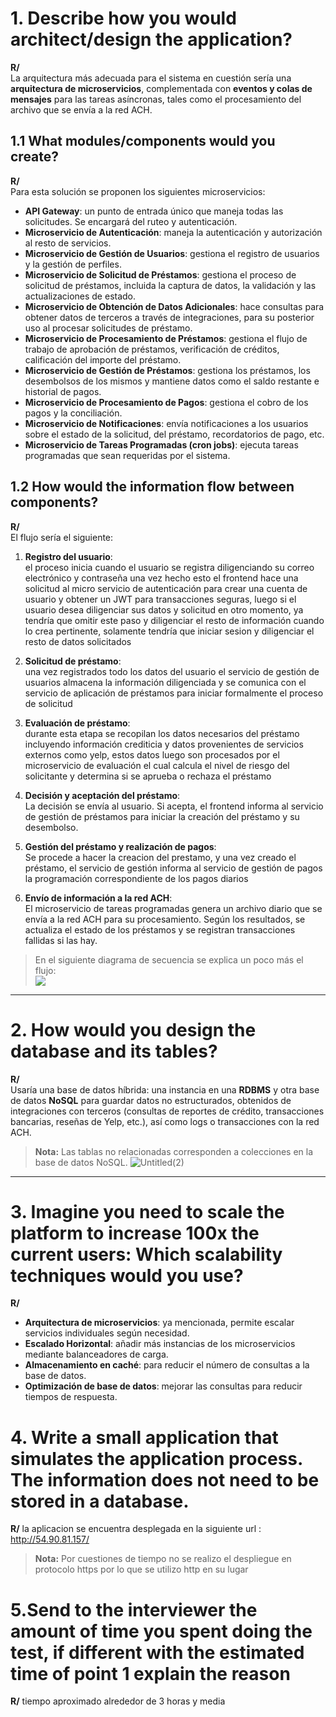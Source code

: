 # 1. Describe how you would architect/design the application?

**R/**  
La arquitectura más adecuada para el sistema en cuestión sería una **arquitectura de microservicios**, complementada con **eventos y colas de mensajes** para las tareas asíncronas, tales como el procesamiento del archivo que se envía a la red ACH.

## 1.1 What modules/components would you create?

**R/**  
Para esta solución se proponen los siguientes microservicios:

- **API Gateway**: un punto de entrada único que maneja todas las solicitudes. Se encargará del ruteo y autenticación.
- **Microservicio de Autenticación**: maneja la autenticación y autorización al resto de servicios.
- **Microservicio de Gestión de Usuarios**: gestiona el registro de usuarios y la gestión de perfiles.
- **Microservicio de Solicitud de Préstamos**: gestiona el proceso de solicitud de préstamos, incluida la captura de datos, la validación y las actualizaciones de estado.
- **Microservicio de Obtención de Datos Adicionales**: hace consultas para obtener datos de terceros a través de integraciones, para su posterior uso al procesar solicitudes de préstamo.
- **Microservicio de Procesamiento de Préstamos**: gestiona el flujo de trabajo de aprobación de préstamos, verificación de créditos, calificación del importe del préstamo.
- **Microservicio de Gestión de Préstamos**: gestiona los préstamos, los desembolsos de los mismos y mantiene datos como el saldo restante e historial de pagos.
- **Microservicio de Procesamiento de Pagos**: gestiona el cobro de los pagos y la conciliación.
- **Microservicio de Notificaciones**: envía notificaciones a los usuarios sobre el estado de la solicitud, del préstamo, recordatorios de pago, etc.
- **Microservicio de Tareas Programadas (cron jobs)**: ejecuta tareas programadas que sean requeridas por el sistema.

## 1.2 How would the information flow between components?

**R/**  
El flujo sería el siguiente:

1. **Registro del usuario**:  
   el proceso inicia cuando el usuario se registra diligenciando su correo electrónico y contraseña una vez hecho esto el frontend hace una solicitud al micro servicio de autenticación para crear una cuenta de usuario y obtener un JWT para                 transacciones seguras, luego si el usuario desea diligenciar sus datos y solicitud en otro momento, ya tendría que omitir este paso y diligenciar el resto de información cuando lo crea pertinente, solamente tendría que iniciar sesion y diligenciar      el resto de datos solicitados

2. **Solicitud de préstamo**:  
   una vez registrados todo los datos del usuario el servicio de gestión de usuarios almacena la información diligenciada y se comunica con el servicio de aplicación de préstamos para iniciar formalmente el proceso de solicitud

3. **Evaluación de préstamo**:  
   durante esta etapa se recopilan los datos necesarios del préstamo incluyendo información crediticia y datos provenientes de servicios externos como yelp, estos datos luego son procesados por el microservicio de evaluación el cual calcula el nivel de riesgo del solicitante y determina si se aprueba o rechaza el préstamo

4. **Decisión y aceptación del préstamo**:  
   La decisión se envía al usuario. Si acepta, el frontend informa al servicio de gestión de préstamos para iniciar la creación del préstamo y su desembolso.

5. **Gestión del préstamo y realización de pagos**:  
   Se procede a hacer la creacion del prestamo, y una vez creado el préstamo, el servicio de gestión informa al servicio de gestión de pagos la programación correspondiente de los pagos diarios

6. **Envío de información a la red ACH**:  
   El microservicio de tareas programadas genera un archivo diario que se envía a la red ACH para su procesamiento. Según los resultados, se actualiza el estado de los préstamos y se registran transacciones fallidas si las hay.

> En el siguiente diagrama de secuencia se explica un poco más el flujo:  
[![](https://mermaid.ink/img/pako:eNp9Vd1u2jAUfhXLUqVVgq5AKG0uKqUB9iO2oVI0beLGxIdgLYkz22Frqz7MLnexqz0CL7bjOEmjgsYNic93vu_8Oo80khyoTzV8LyCLYCxYrFi6ygj-cqaMiETOMkOWhGmy1AVTQh5ap9Y6VTIzkPFDc2DNQYFGPGKRkNkRgYUFLUDt8EQSDqRwavoQOysJdQvL8qRitm-5Am1YeiTQcekp1xhKDebMSE0Yt1QZS-CIXjixXjGSVj5aopwwBQf9f73Z4oVnDT2iMj_AsvgY7sbCboGTIHy7qip5coInsdBGVUEsu9fXU785JK8gZSLpIJHWP6Tipw42RVjgk1ABU3XBnSXoOob3n-_InfwGWUtqUafvMtr_bmVfCYcyzRMwrCpvDkq76pJ7dEpIBrGMai0bxXLhkzeoz18GYo0zjPFdhppobGrfCiiIFcTY_v3f55Y64yxA9zG6f7I9B1XFg6AI4-bCyA5ZsyzCvy-Q5M5pXCZvRceHw9GITnYsKZxoSyuc-JVFNRLOHE5q1lvQRWIYx7YEuZJrfHp9C9GWPeDTaUPmKvlBYgORjEMktBN7zjuC3LRDYAluW0WJla4KSViJc5BWk5y7etnCpuqLejKOAGYLRMwRMVfSXhkWZeeVcNHa2gZ5g9219UfYPYFsZzuJYwiuX6AhXctEt_hvunUEMtsIlba6ewSNGi6lj9KIDV4FqgUjmEMibG2dQ3lHNTUM5Rr3w0VNWGFkuv-Fu1Zh53WadfRMRVuxk3b5SIR7WiWNI833f1jLCTOeuDxbLs5e5mZJg8piibDJmWaRHTTckg1LEsGZbhHaYgSRKcpcFLH3CJelcqs9tENjJTj1jSqgQ1PAytlX-miZVtRsIYUV9fGRw4bhGK7oKntCN7xbvkqZ1p5KFvGW-hiHxrcix72pvw4NBAsJKpRFZqjvnQ9KDuo_0p_U7w68s2GvPxgOL889zxsMLjr0nvpXo7N-z-uN-oOLQf-y1x8-dehDqdo7643w7KLf93oDz7saPf0DWY4sCQ?type=png)](https://mermaid.live/edit#pako:eNp9Vd1u2jAUfhXLUqVVgq5AKG0uKqUB9iO2oVI0beLGxIdgLYkz22Frqz7MLnexqz0CL7bjOEmjgsYNic93vu_8Oo80khyoTzV8LyCLYCxYrFi6ygj-cqaMiETOMkOWhGmy1AVTQh5ap9Y6VTIzkPFDc2DNQYFGPGKRkNkRgYUFLUDt8EQSDqRwavoQOysJdQvL8qRitm-5Am1YeiTQcekp1xhKDebMSE0Yt1QZS-CIXjixXjGSVj5aopwwBQf9f73Z4oVnDT2iMj_AsvgY7sbCboGTIHy7qip5coInsdBGVUEsu9fXU785JK8gZSLpIJHWP6Tipw42RVjgk1ABU3XBnSXoOob3n-_InfwGWUtqUafvMtr_bmVfCYcyzRMwrCpvDkq76pJ7dEpIBrGMai0bxXLhkzeoz18GYo0zjPFdhppobGrfCiiIFcTY_v3f55Y64yxA9zG6f7I9B1XFg6AI4-bCyA5ZsyzCvy-Q5M5pXCZvRceHw9GITnYsKZxoSyuc-JVFNRLOHE5q1lvQRWIYx7YEuZJrfHp9C9GWPeDTaUPmKvlBYgORjEMktBN7zjuC3LRDYAluW0WJla4KSViJc5BWk5y7etnCpuqLejKOAGYLRMwRMVfSXhkWZeeVcNHa2gZ5g9219UfYPYFsZzuJYwiuX6AhXctEt_hvunUEMtsIlba6ewSNGi6lj9KIDV4FqgUjmEMibG2dQ3lHNTUM5Rr3w0VNWGFkuv-Fu1Zh53WadfRMRVuxk3b5SIR7WiWNI833f1jLCTOeuDxbLs5e5mZJg8piibDJmWaRHTTckg1LEsGZbhHaYgSRKcpcFLH3CJelcqs9tENjJTj1jSqgQ1PAytlX-miZVtRsIYUV9fGRw4bhGK7oKntCN7xbvkqZ1p5KFvGW-hiHxrcix72pvw4NBAsJKpRFZqjvnQ9KDuo_0p_U7w68s2GvPxgOL889zxsMLjr0nvpXo7N-z-uN-oOLQf-y1x8-dehDqdo7643w7KLf93oDz7saPf0DWY4sCQ)

---

# 2. How would you design the database and its tables?

**R/**  
Usaría una base de datos híbrida: una instancia en una **RDBMS** y otra base de datos **NoSQL** para guardar datos no estructurados, obtenidos de integraciones con terceros (consultas de reportes de crédito, transacciones bancarias, reseñas de Yelp, etc.), así como logs o transacciones con la red ACH.

> **Nota:** Las tablas no relacionadas corresponden a colecciones en la base de datos NoSQL.
> ![Untitled(2)](https://github.com/user-attachments/assets/9455697b-0f95-4044-9457-dd81cb1c9294)


---

# 3. Imagine you need to scale the platform to increase 100x the current users: Which scalability techniques would you use?

**R/**  
- **Arquitectura de microservicios**: ya mencionada, permite escalar servicios individuales según necesidad.
- **Escalado Horizontal**: añadir más instancias de los microservicios mediante balanceadores de carga.
- **Almacenamiento en caché**: para reducir el número de consultas a la base de datos.
- **Optimización de base de datos**: mejorar las consultas para reducir tiempos de respuesta.

# 4. Write a small application that simulates the application process. The information does not need to be stored in a database.
**R/** la aplicacion se encuentra desplegada en la siguiente url : http://54.90.81.157/

> **Nota:** Por cuestiones de tiempo no se realizo el despliegue en protocolo https por lo que se utilizo http en su lugar

# 5.Send to the interviewer the amount of time you spent doing the test, if different with the estimated time of point 1 explain the reason
**R/** tiempo aproximado alrededor de 3 horas y media
